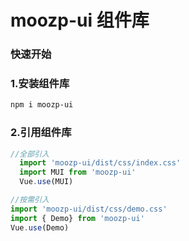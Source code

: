 # moozp-ui 组件库

### 快速开始

### 1.安装组件库

```bash
npm i moozp-ui
```

### 2.引用组件库
```javascript
//全部引入
  import 'moozp-ui/dist/css/index.css'
  import MUI from 'moozp-ui'
  Vue.use(MUI)

//按需引入
import 'moozp-ui/dist/css/demo.css'
import { Demo} from 'moozp-ui'
Vue.use(Demo)
```
